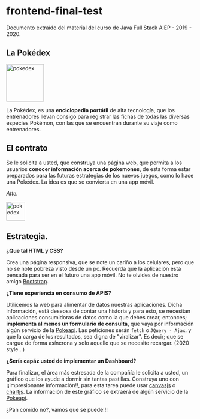 # frontend-final-test

Documento extraído del material del curso de Java Full Stack AIEP - 2019 - 2020.

## La Pokédex
<img height="100" width="100" src="https://raw.githubusercontent.com/elrerag/front-final-test-arceus/master/assets/img/Pokedex_tool_icon-icons.com_67529.png"
alt="pokedex"   />

La Pokédex, es una **enciclopedia portátil** de alta tecnología, que los entrenadores llevan consigo para registrar las fichas de todas las diversas especies Pokémon, con las que se encuentran durante su viaje como entrenadores.


## El contrato

Se le solicita a usted, que construya una página web, que permita a los usuarios **conocer información acerca de pokemones**, de esta forma estar preparados para las futuras estrategias de los nuevos juegos, como lo hace una Pokédex. La idea es que se convierta en una app móvil.


*Atte.*

<img height="50"  src="https://raw.githubusercontent.com/elrerag/front-final-test-arceus/master/assets/img/nintendoLogo.png" 
alt="pokedex"   />


## Estrategia.

**¿Que tal HTML y CSS?**

Crea una página responsiva, que se note un cariño a los celulares, pero que no se note pobreza visto desde un pc. Recuerda que la aplicación está pensada para ser en el futuro una app móvil. No te olvides de nuestro amigo  [Bootstrap](https://getbootstrap.com/).

**¿Tiene experiencia en consumo de APIS?**

Utilicemos la web para alimentar de datos nuestras aplicaciones. Dicha información, está deseosa de contar una historia y para esto, se necesitan aplicaciones consumidoras de datos como la que debes crear, entonces; **implementa al menos un formulario de consulta**, que vaya por información algún servicio de la [Pokeapi](https://pokeapi.co/). Las peticiones serán `fetch` o `JQuery - Ajax`. y que la carga de los resultados, sea digna de "viralizar". Es decir; que se cargue de forma asíncrona y solo aquello que se necesite recargar. (2020 style...)

**¿Sería capáz usted de implementar un Dashboard?**

Para finalizar, el área más estresada de la compañía le solicita a usted, un gráfico que los ayude a dormir sin tantas pastillas. Construya uno con ¡¡impresionante información!!, para esta tarea puede usar [canvasjs](https://canvasjs.com/) o [chartjs](https://www.chartjs.org/). La información de este gráfico se extraerá de algún servicio de la [Pokeapi](https://pokeapi.co/).


¿Pan comido no?, vamos que se puede!!!

